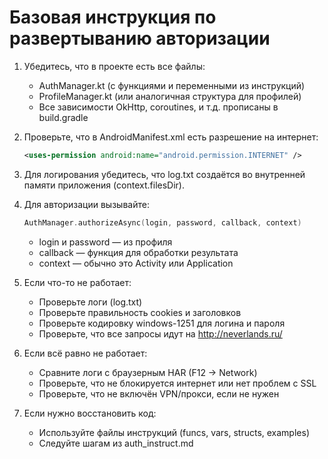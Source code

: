 # Базовая инструкция по развертыванию авторизации

1. Убедитесь, что в проекте есть все файлы:
   - AuthManager.kt (с функциями и переменными из инструкций)
   - ProfileManager.kt (или аналогичная структура для профилей)
   - Все зависимости OkHttp, coroutines, и т.д. прописаны в build.gradle

2. Проверьте, что в AndroidManifest.xml есть разрешение на интернет:
   ```xml
   <uses-permission android:name="android.permission.INTERNET" />
   ```

3. Для логирования убедитесь, что log.txt создаётся во внутренней памяти приложения (context.filesDir).

4. Для авторизации вызывайте:
   ```kotlin
   AuthManager.authorizeAsync(login, password, callback, context)
   ```
   - login и password — из профиля
   - callback — функция для обработки результата
   - context — обычно это Activity или Application

5. Если что-то не работает:
   - Проверьте логи (log.txt)
   - Проверьте правильность cookies и заголовков
   - Проверьте кодировку windows-1251 для логина и пароля
   - Проверьте, что все запросы идут на http://neverlands.ru/

6. Если всё равно не работает:
   - Сравните логи с браузерным HAR (F12 → Network)
   - Проверьте, что не блокируется интернет или нет проблем с SSL
   - Проверьте, что не включён VPN/прокси, если не нужен

7. Если нужно восстановить код:
   - Используйте файлы инструкций (funcs, vars, structs, examples)
   - Следуйте шагам из auth_instruct.md

